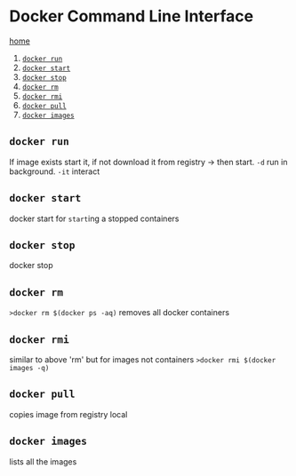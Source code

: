 # Docker Command Line Interface

[home](../README.md)

1. [`docker run`](#docker-run)
1. [`docker start`](#docker-start)
1. [`docker stop`](#docker-stop)
1. [`docker rm`](#docker-rm)
1. [`docker rmi`](#docker-rmi)
1. [`docker pull`](#docker-pull)
1. [`docker images`](#docker-images)

## `docker run`
If image exists start it, if not download it from registry -> then start.
`-d` run in background.
`-it` interact
## `docker start`
docker start for `start`ing a stopped containers

## `docker stop`
docker stop

## `docker rm`

`>docker rm $(docker ps -aq)`
removes all docker containers

## `docker rmi`
similar to above 'rm' but for images not containers
`>docker rmi $(docker images -q)`

## `docker pull`
copies image from registry local

## `docker images`
lists all the images 